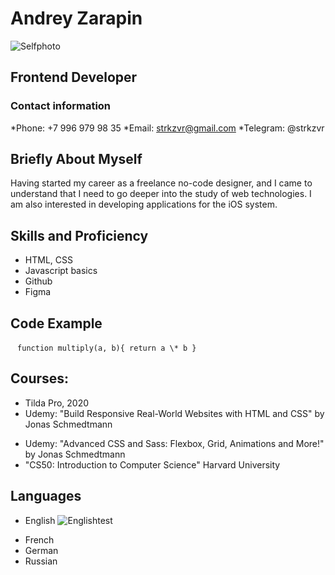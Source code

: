 # Andrey Zarapin

![Selfphoto](https://disk.yandex.ru/i/vdN_wmdh4oAfAw)

## Frontend Developer

### Contact information

\*Phone: +7 996 979 98 35
*Email: strkzvr@gmail.com
*Telegram: @strkzvr

## Briefly About Myself

Having started my career as a freelance no-code designer, and I came to understand that I need to go deeper into the study of web technologies. I am also interested in developing applications for the iOS system.

## Skills and Proficiency

- HTML, CSS
- Javascript basics
- Github
- Figma

## Code Example

` ` `function multiply(a, b){ return a \* b }` ` `

## Courses:

- Tilda Pro, 2020
- Udemy: "Build Responsive Real-World Websites with HTML and CSS" by Jonas Schmedtmann

* Udemy: "Advanced CSS and Sass: Flexbox, Grid, Animations and More!" by Jonas Schmedtmann
* "CS50: Introduction to Computer Science" Harvard University

## Languages

- English ![Englishtest](https://www.awesomescreenshot.com/image/32076389?key=ad74068c45dce948aacfdb1d16ee169a)

* French
* German
* Russian
